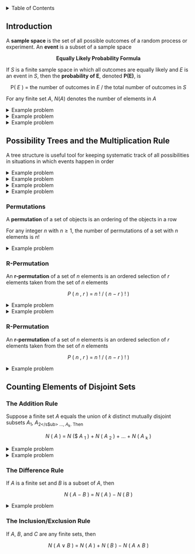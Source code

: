 <details>
<summary>Table of Contents</summary>
<ol>
  <li>
    <a href='#introduction'>Introduction</a>
  </li>
  <li>
    <a href='#possibility-trees-and-the-multiplication-rule'>Possibility Trees and the Multiplication Rule</a>
  </li>
  <li>
    <a href='#valid-and-invalid-arguments'>Valid and Invalid Arguments</a>
  </li>
  <li>
    <a href='#counting-elements-of-disjoint-sets'>Counting Elements of Disjoint Sets</a>
  </li>
</ol>
</details>

## Introduction
A <strong>sample space</strong> is the set of all possible outcomes of a random process or experiment. An <strong>event</strong> is a subset of a sample space

<div align="center">

<strong>Equally Likely Probability Formula</strong><br />
</div>

If $S$ is a finite sample space in which all outcomes are equally likely and $E$ is an event in $S$, then the <strong>probability of E</strong>, denoted <strong>P(E)</strong>, is

<div align="center">

P( $E$ ) = the number of outcomes in $E$ / the total number of outcomes in $S$
</div> 

For any finite set $A$, $N(A)$ denotes the number of elements in $A$

<details>
    <summary>Example problem</summary>

An ordinary deck of cards contains 52 cards divided into four suits. The red suits are diamonds and hearts, and the black suits are clubs and spades. Each suit contains 13 cards of the following denominations: 2, 3, 4, 5, 6, 7, 8, 9, 10, J, Q, K, and A. The cards J, Q, and K are called face cards<br />

Consider the event that the chosen card is black and has an even number on it. Which of the following expresses this event as a set?
<ul>  
  <details>
    <summary>Solution</summary>

Set = {clubs: 2, 4, 6, 8, 10, spades: 2, 4, 6, 8, 10}<br />

The probability of this event is 10/52
</details>
</ul>  
</details>  

<details>
    <summary>Example problem</summary>

Two faces of a six-sided die are painted red, two are painted blue, and two are painted yellow. The die is rolled three times, and the colors that appear face up on the first, second, and third rolls are recorded

<ol type="a">
  <li>What is the probability of the event that exactly one of the colors that appears face up is red?</li>
  <li>What is the probability of the event that at least one of the colors that appears face up is red?</li>
</ol>  
<ul>  
  <details>
    <summary>Solution</summary>

Set = {RRR, RRB, RBR, RBB, BRR, BRB, BBR, RRY, RYR, RYY, YRR, YRY, YYR, YYY, YYB, YBB, YBY, BYY, BYB, BBY, BBB, YRB, YBR, BYR, BRY, RYB, RBY}

<ol type="a">
  <li>12/27</li>
  <li>19/27</li>
</ol>
</details>
</ul>  
</details>  

<details>
    <summary>Example problem</summary>

An urn contains two blue balls and three white balls. One ball is drawn from the urn, its color recorded, and is replaced. Another ball is then drawn and its color recorded

<ol type="a">
  <li>Consider the event that the first ball that is drawn is blue. Count all outcomes in this event. What is the total and what is the probability of the event?</li>
  <li>Consider the event that only the white balls are drawn. Count all the outcomes in this event. What is the total and what is the probability of the event?</li>
</ol>  
<ul>  
  <details>
    <summary>Solution</summary>

Set = {B1B2, B1B1, B2B1, B2B2, B1W1, B1W2, B1W3, B2W1, B2W2, B2W3, W1B1, W1B2, W2B1, W2B2, W3B1, W3B2, W1W1, W2W2, W3W3, W1W2, W1W3, W2W1, W2W3, W3W1, W3W2}

<ol type="a">
  <li>10</li>
  <li>10/25</li>
</ol>
</details>
</ul>  
</details>  

## Possibility Trees and the Multiplication Rule
A tree structure is useful tool for keeping systematic track of all possibilities in situations in which events happen in order

<details>
    <summary>Example problem</summary>

In a competition between players $X$ and $Y$, the first player to win three games in a row or a total of four games wins. How many ways can the competition be played if $X$ wins the first game and $Y$ wins the second and third games?
<ul>  
  <details>
    <summary>Solution</summary>

<img src="Images/Example Problems/Problem 1A.png" alt="Problem 1A">
</details>
</ul>  
</details> 

<details>
    <summary>Example problem</summary>

A person buying a personal computer system is offered a choice of three models of the basic unit, four models of keyboard, the three models of printer. How many distinct systems can be purchased?
<ul>  
  <details>
    <summary>Solution</summary>

3 * 4 * 3 = 36 distinct models
</details>
</ul>  
</details> 

<details>
    <summary>Example problem</summary>

Suppose there are four routs from North Point to Boulder Creek, three routes from Boulder Creek to Beaver Dam, three routes from Beaver Dam to Star Lake, and two routes directly from Boulder Creek to Star Lake

<ol type="a">
  <li>How many routes from North Point to Star Lake pass through Beaver Dam?</li>
  <li>How many routes from North Point to Star Lake bypass Beaver Dam?</li>
</ol>  
<ul>  
  <details>
    <summary>Solution</summary>

<img src="Images/Example Problems/Problem 3A.png" alt="Problem 3A">
</details>
</ul>  
</details> 

<details>
    <summary>Example problem</summary>

Suppose that in a certain state, all automobile license plates have three uppercase letters followed by three digits

<ol type="a">
  <li>How many license plates are possible in which all the letters and digits are distinct?</li>
  <li>How many license plates could begin with AB and have all letters and digits distinct?</li>
</ol>
<ul>  
  <details>
    <summary>Solution</summary>

<ol type="a">
  <li>26 * 25 * 24 * 10 * 9 * 8</li>
  <li>1 * 1 * 24 * 10 * 9 * 8</li>
</ol>
</details>
</ul>  
</details> 

### Permutations
A <strong>permutation</strong> of a set of objects is an ordering of the objects in a row

For any integer $n$ with $n \geq 1$, the number of permutations of a set with $n$ elements is $n!$

<details>
    <summary>Example problem</summary>

<ol type="a">
  <li>How many ways can the letters of the word DANCER be arranged in a row?</li>
  <li>How many ways can the letters of the word DANCER be arranged in a row if D and A must remain together, in order, as a unit?</li>
  <li>How many ways can the letters of the word DANCER be arranged in a row if the letters NCE must remain together, in order, as a unit?</li>
</ol>
<ul>  
  <details>
    <summary>Solution</summary>

<ol type="a">
  <li>6 * 5 * 4 * 3 * 2 * 1 = 720</li>
  <li>4 * 3 * 2 * 1 = 24 * 5 = 120</li>
  <li>3 * 2 * 1 = 6 * 4 = 24</li>
</ol>
</details>
</ul>  
</details> 

### R-Permutation
An <strong>r-permutation</strong> of a set of $n$ elements is an ordered selection of $r$ elements taken from the set of $n$ elements

<div align="center">

$P$ $($ $n$ , $r$ $)$ $=$ $n$ $!$ $/$ $($ $n$ $-$ $r$ $)$ $!$ $)$
</div>

<details>
    <summary>Example problem</summary>

Evaluate the following quantities
<ol type="a">
  <li>
  
  $P(9, 5)$</li>
  <li>
  
  $P(9, 9)$</li>
  <li>
  
  $P(9, 4)$</li>
  <li>

  $P(9, 1)$</li>
</ol>
<ul>  
  <details>
    <summary>Solution</summary>

<ol type="a">
  <li>
  
  $P(9, 5)$ = 9! / (9 - 5)! = 9! / 4! = 9 * 8 * 7 * 6 * 5 = 15120</li>
  <li>
  
  $P(9, 9)$ = 9! / (9 - 9)! = 9! / 0! = 9! / 1 = 9! = 362880</li>
  <li>
  
  $P(9, 4)$ = 9! / (9 - 4)! = 9! / 5! = 9 * 8 * 7 * 6 = 3024</li>
  <li>

  $P(9, 1)$ = 9! / (9 - 1)! = 9! / 8! = 9</li>
</ol>
</details>
</ul>  
</details> 

<details>
    <summary>Example problem</summary>

<ol type="a">
  <li>How many ways can the letters of the word DANCER be arranged in a row?</li>
  <li>How many ways can the letters of the word DANCER be arranged in a row if D and A must remain together, in order, as a unit?</li>
  <li>How many ways can the letters of the word DANCER be arranged in a row if the letters NCE must remain together, in order, as a unit?</li>
</ol>
<ul>  
  <details>
    <summary>Solution</summary>

<ol type="a">
  <li>6 * 5 * 4 * 3 * 2 * 1 = 720</li>
  <li>4 * 3 * 2 * 1 = 24 * 5 = 120</li>
  <li>3 * 2 * 1 = 6 * 4 = 24</li>
</ol>
</details>
</ul>  
</details> 

### R-Permutation
An <strong>r-permutation</strong> of a set of $n$ elements is an ordered selection of $r$ elements taken from the set of $n$ elements

<div align="center">

$P$ $($ $n$ , $r$ $)$ $=$ $n$ $!$ $/$ $($ $n$ $-$ $r$ $)$ $!$ $)$
</div>

<details>
    <summary>Example problem</summary>

<ol type="a">
  <li>How many 4-permutations are there of a set of five objects?</li>
  <li>How many 2-permutations are there of a set of seven objects?</li>
</ol>
<ul>  
  <details>
    <summary>Solution</summary>

<ol type="a">
  <li>
  
  $P(5, 4)$ = 5! / (5 - 4)! = 5! / 1! = 5 * 4 * 3 * 2 = 120</li>
  <li>
  
  $P(7, 2)$ = 7! / (7 - 2)! = 7! / 5! = 7 * 6 = 42</li>
</ol>
</details>
</ul>  
</details> 

## Counting Elements of Disjoint Sets
### The Addition Rule
Suppose a finite set $A$ equals the union of $k$ distinct mutually disjoint subsets $A$<sub>1</sub>, $A$<sub>2</s$ub> ..., $A$<sub>k</sub>. Then

<div align="center">

$N$ $($ $A$ $)$ $=$ $N$ $($$ $A$ <sub>1</sub> $)$ + $N$ $($ $A$ <sub>2</sub> $)$ + ... + $N$ $($ $A$ <sub>k</sub> $)$
</div>

<details>
    <summary>Example problem</summary>

Five-digit integers are integers from 10,000 from 99,999

<ol type="a">
  <li>How many five-digit integers are divisible by 5?</li>
  <li>What is the probability that a five-digit integer chosen at random is divisible by 5?</li>
</ol>
<ul>  
  <details>
    <summary>Solution</summary>

<ol type="a">
  <li>First find the number of three-digit integers divisible by 5 and multiply that total by 10<br />
  100 - 199 that mod 5 = 0: 20 * 10 = 200<br />
  Then 200 by 10 since there are 10 thousands between 0 and 9,999 = 2000. Then multiply this by 9 since there are 9 ten-thousands between 10,000 and 99,999 = 18,000</li>
  <li>Probability = 18000 / (99999 - 10000) = 20%</li>
</ol>
</details>
</ul>  
</details> 

<details>
    <summary>Example problem</summary>

In a certain country, license plates consist of zero or one digit followed by four or five uppercase letters from the Roman alphabet

<ol type="a">
  <li>How many different license plates can the country produce?</li>
  <li>How many license plates have no repeated letter?</li>
  <li>How many license plates have at least one repeated letter?</li>
  <li>WHat is the probability that a license plate has a repeated letter?</li>
</ol>
<ul>  
  <details>
    <summary>Solution</summary>

<ol type="a">
  <li>If there are two options: no digit or one digit, then there are 11 options. These options include the 10 digits 0 - 9 and no digit at all<br />
  Since each license plate can have four or five uppercase letters, the total number of possibilities are: 11 * 26^4 + 11 * 26^5 = 5026736 + 130695136 = 135721872</li>
  <li>Total for four uppercase letters: 11 * 26 * 25 * 24 * 23 = 3946800<br />
  Total for five uppercase letters: 11 * 26 * 25 * 24 * 23 * 22 = 86829600<br />
  These two summed together is: 90776400</li>
  <li>Number of license plates that have at least one repeated letter = Total number of license plates - Total number of license plates that have no repeated letter = 135721872 - 90776400 = 44945472</li>
  <li>Probability = 44945472 / 135721872 = 33.1%
</ol>
</details>
</ul>  
</details> 

### The Difference Rule
If $A$ is a finite set and $B$ is a subset of $A$, then

<div align="center">

$N$ $($ $A$ $-$ $B$ $)$ $=$ $N$ $($ $A$ $)$ $-$ $N$ $($ $B$ $)$
</div>

<details>
    <summary>Example problem</summary>

<ol type="a">
  <li>How many strings of seven hexadecimal digits do not have any repeated digits?</li>
  <li>How many strings of seven hexadecimal digits have at least one repeated digit?</li>
  <li>What is the probability that a randomly chosen string of seven hexadecimal digits has at least one repeated digit?</li>
</ol>
<ul>  
  <details>
    <summary>Solution</summary>

<ol type="a">
  <li>
  
  $N$ = 16 * 15 * 14 * 13 * 12 * 11 * 10 = 57657600</li>
  <li>
  
  $N$ = Total number of elements = 16^7 - Total number of elements that do not have repeated digits = 16^7 - 5765700 = 210777856</li>
  <li>

  Probability = 210777856 / (210777856 + 57657600) = 210777856 / 268435456 = 78.5%</li>
</ol>
</details>
</ul>  
</details> 

### The Inclusion/Exclusion Rule
If $A$, $B$, and $C$ are any finite sets, then

<div align="center">

$N$ $($ $A$ $\vee$ $B$ $)$ $=$ $N$ $($ $A$ $)$ $+$ $N$ $($ $B$ $)$ $-$ $N$ $($ $A$ $\land$ $B$ $)$
</div>
